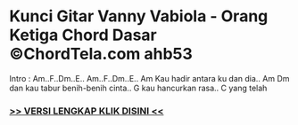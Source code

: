 
 # Kunci Gitar Vanny Vabiola - Orang Ketiga Chord Dasar ©ChordTela.com ahb53


Intro : Am..F..Dm..E.. Am..F..Dm..E.. Am Kau hadir antara ku dan dia.. Am Dm dan kau tabur benih-benih cinta.. G kau hancurkan rasa.. C yang telah

###  <a href="https://shortlighzx.web.app?sq=Kunci Gitar Vanny Vabiola - Orang Ketiga Chord Dasar ©ChordTela.com"> >> VERSI LENGKAP KLIK DISINI << </a>
